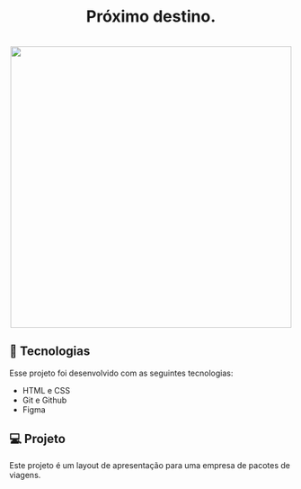 
<h1 align="center"> Próximo destino. </h1>

<br>

<div align="center">
<img src="https://github.com/LilianGraciano/traine-me/assets/147550994/f6fc4b4f-2419-45ba-96b3-9d49eecf2bf0"  width="500px"/>
</div>



## 🚀 Tecnologias

Esse projeto foi desenvolvido com as seguintes tecnologias:

- HTML e CSS
- Git e Github
- Figma

## 💻 Projeto

Este projeto é um layout de apresentação para uma empresa de pacotes de viagens.
